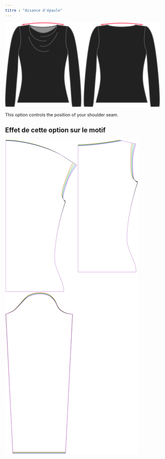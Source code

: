 ```yaml
---
titre : "Aisance d'épaule"
---
```


![The shoulder ease option on Diana](./shoulderease.svg)

This option controls the position of your shoulder seam.

## Effet de cette option sur le motif

![Cette image montre l'effet de cette option en superposant plusieurs variantes qui ont une valeur différente pour cette option](diana_shoulderease_sample.svg "Effet de cette option sur le modèle")
